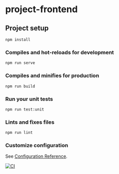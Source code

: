 # project-frontend

## Project setup
```
npm install
```

### Compiles and hot-reloads for development
```
npm run serve
```

### Compiles and minifies for production
```
npm run build
```

### Run your unit tests
```
npm run test:unit
```

### Lints and fixes files
```
npm run lint
```

### Customize configuration
See [Configuration Reference](https://cli.vuejs.org/config/).

[![CI](https://github.com/Sametd421/project_frontend/actions/workflows/ci.yml/badge.svg)](https://github.com/Sametd421/project_frontend/actions/workflows/ci.yml)
